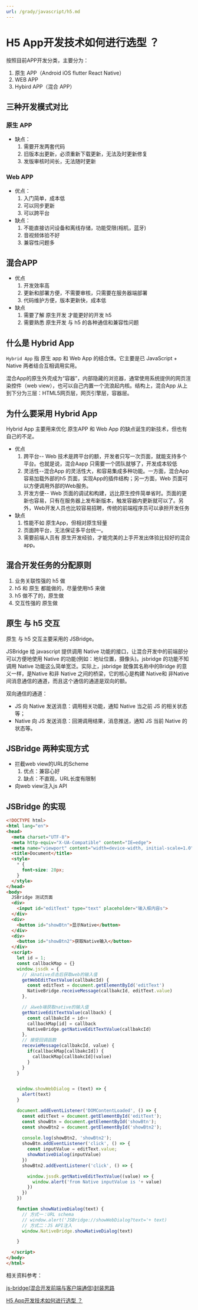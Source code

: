 ```yaml
---
url: /grady/javascript/h5.md
---
```

# H5 App开发技术如何进行选型 ？

按照目前APP开发分类，主要分为：

1. 原生 APP（Android iOS flutter  React Native）
2. WEB APP
3. Hybird APP（混合 APP）

## 三种开发模式对比

### 原生 APP

* 缺点：
  1. 需要开发两套代码
  2. 旧版本出更新，必须重新下载更新，无法及时更新修复
  3. 发版审核时间长，无法随时更新

### Web APP

* 优点：
  1. 入门简单，成本低
  2. 可以同步更新
  3. 可以跨平台
* 缺点：
  1. 不能直接访问设备和离线存储，功能受限(相机，蓝牙)
  2. 音视频体验不好
  3. 兼容性问题多

## 混合APP

* 优点
  1. 开发效率高
  2. 更新和部署方便，不需要审核，只需要在服务器端部署
  3. 代码维护方便，版本更新快，成本低
* 缺点
  1. 需要了解 原生开发 才能更好的开发 h5
  2. 需要熟悉 原生开发 与 h5 的各种通信和兼容性问题

## 什么是 Hybrid App

`Hybrid App` 指 原生 app 和 Web App 的结合体。它主要是已 JavaScript + Native 两者结合互相调用实用。

混合App的原生外壳成为“容器”，内部隐藏的浏览器，通常使用系统提供的网页渲染控件（web view），也可以自己内置一个流浪起内核。结构上，混合App 从上到下分为三层：HTML5网页层，网页引擎层，容器层。

## 为什么要采用 Hybrid App

Hybrid App 主要用来优化 原生APP 和 Web App 的缺点诞生的新技术，但也有自己的不足。

* 优点
  1. 跨平台-- Web 技术是跨平台的额，开发者只写一次页面，就能支持多个平台。也就是说，混合Aapp 只需要一个团队就够了，开发成本较低
  2. 灵活性--混合App 的灵活性大，和容易集成多种功能。一方面，混合App容易加载外部的h5 页面，实现App的插件结构；另一方面，Web 页面可以方便调用外部的Web服务。
  3. 开发方便-- Web 页面的调试和构建，远比原生控件简单省时。页面的更新也容易，只有在服务器上发布新版本，触发容器内更新就可以了。另外，Web开发人员也比较容易招聘，传统的前端程序员可以承担开发任务
* 缺点
  1. 性能不如 原生App，但相对原生轻量
  2. 页面跨平台，无法保证多平台统一。
  3. 需要前端人员有 原生开发经验，才能完美的上手开发出体验比较好的混合app。

## 混合开发任务的分配原则

1. 业务关联性强的 h5 做
2. h5 和 原生 都能做的，尽量使用h5 来做
3. h5 做不了的，原生做
4. 交互性强的 原生做

## 原生 与 h5 交互

原生 与 h5 交互主要采用的 JSBridge。

JSBridge 给 javascript 提供调用 Native 功能的接口，让混合开发中的前端部分可以方便地使用 Native 的功能(例如：地址位置，摄像头)。jsbridge 的功能不知调用 Native 功能这么简单宽泛。实际上，jsbridge 就像其名称中的Bridge 的意义一样，是Native 和非 Native 之间的桥梁，它的核心是构建 Native和 非Native间消息通信的通道，而且这个通信的通道是双向的额。

双向通信的通道：

* JS 向 Native 发送消息：调用相关功能，通知 Native 当之前 JS 的相关状态等；
* Native 向 JS 发送消息：回溯调用结果，消息推送，通知 JS 当前 Native 的状态等。

## JSBridge 两种实现方式

* 拦截web view的URL的Scheme
  1. 优点：兼容心好
  2. 缺点：不直观，URL长度有限制
* 向web view注入js API

## JSBridge 的实现

```html
<!DOCTYPE html>
<html lang="en">
<head>
  <meta charset="UTF-8">
  <meta http-equiv="X-UA-Compatible" content="IE=edge">
  <meta name="viewport" content="width=device-width, initial-scale=1.0">
  <title>Document</title>
  <style>
    * {
      font-size: 28px;
    }
  </style>
</head>
<body>
  JSBridge 测试页面
  <div>
    <input id="editText" type="text" placeholder="输入框内容s">
  </div>
  <div> 
    <button id="showBtn">显示Native</button>
  </div>
  <div> 
    <button id="showBtn2">获取Native输入</button>
  </div>
  <script>
    let id = 1;
    const callbackMap = {}
    window.jssdk = {
      // 从native点击后获取web的输入值
      getWebEditTextValue(callbakcId) {
        const editText = document.getElementById('editText')
        NativeBridge.receiveMessage(callbakcId, editText.value)
      },

      // 从web端获取native的输入值
      getNativeEditTextValue(callback) {
        const callbakcId = id++
        callbackMap[id] = callback
        NativeBridge.getNativeEditTextValue(callbakcId)
      },
      // 接受回调函数
      recevieMessage(callbakcId, value) {
        if(callbackMap[callbakcId]) {
          callbackMap[callbakcId](value)
        }
      }
    }


    window.showWebDialog = (text) => {
      alert(text)
    }

    document.addEventListener('DOMContentLoaded', () => {
      const editText = document.getElementById('editText');
      const showBtn = document.getElementById('showBtn');
      const showBtn2 = document.getElementById('showBtn2');
      
      console.log(showBtn2, 'showBtn2');
      showBtn.addEventListener('click', () => {
        const inputValue = editText.value;
        showNativeDialog(inputValue)
      })
      showBtn2.addEventListener('click', () => {

        window.jssdk.getNativeEditTextValue((value) => {
          window.alert('from Native inputValue is '+ value)
        })
      })
    })

    function showNativeDialog(text) {
      // 方式一：URL schema 
      // window.alert('JSBridge://showWebDialog?text='+ text)
      // 方式二：JS API注入
      window.NativeBridge.showNativeDialog(text)

    }

  </script>
</body>
</html>
```

相关资料参考：

[js-bridge(混合开发前端与客户端通信)封装思路](https://blog.csdn.net/weixin_44064067/article/details/127802499)

[H5 App开发技术如何进行选型 ？](https://mp.weixin.qq.com/s/jF9wWRKygzL2OE8Ormo-vA)
